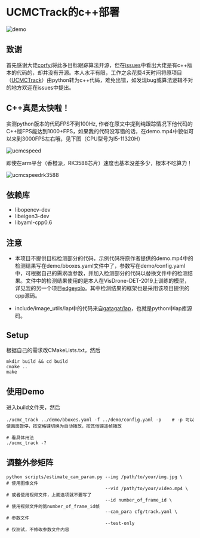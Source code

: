 # UCMCTrack的c++部署

![demo](https://github.com/LSH9832/UCMCTrack-cpp/assets/69880398/f732ec98-8449-4683-8f1a-a57cc9233416)


## 致谢

首先感谢大佬[corfyi](https://github.com/corfyi)将此多目标跟踪算法开源，但在[issues](https://github.com/corfyi/UCMCTrack/issues/18)中看出大佬是有c++版本的代码的，却并没有开源。本人水平有限，工作之余花费4天时间将原项目（[UCMCTrack](https://github.com/corfyi/UCMCTrack)）由python转为c++代码，难免出错，如发现bug或算法逻辑不对的地方欢迎在issues中提出。


## C++真是太快啦！

实测python版本的代码FPS不到100Hz, 作者在原文中提到纯跟踪情况下他代码的C++版FPS能达到1000+FPS，如果我的代码没写错的话，在demo.mp4中貌似可以来到3000FPS左右哦，见下图（CPU型号为I5-11320H）

![ucmcspeed](https://github.com/LSH9832/UCMCTrack-cpp/assets/69880398/0594d9c0-ef21-492e-ae78-ac267ba9be19)

即使在arm平台（香橙派，RK3588芯片）速度也基本没差多少，根本不吃算力！

![ucmcspeedrk3588](https://github.com/LSH9832/UCMCTrack-cpp/assets/69880398/7943d9ec-0f1a-447b-80d7-a8d8ba2b8820)


## 依赖库

- libopencv-dev
- libeigen3-dev
- libyaml-cpp0.6


## 注意

- 本项目不提供目标检测部分的代码，示例代码将原作者提供的demo.mp4中的检测结果写在demo/bboxes.yaml文件中了，参数写在demo/config.yaml中，可根据自己的需求改参数，并加入检测部分的代码以替换文件中的检测结果。文件中的检测结果使用的是本人在VisDrone-DET-2019上训练的模型，详见我的另一个项目[edgeyolo](https://github.com/LSH9832/edgeyolo)。其中检测结果的框架也是采用该项目提供的cpp源码。

- include/image_utils/lap中的代码来自[gatagat/lap](https://github.com/gatagat/lap)，也就是python中lap库源码。


## Setup
根据自己的需求改CMakeLists.txt，然后
```shell
mkdir build && cd build
cmake ..
make
```
## 使用Demo
进入build文件夹，然后
```shell
./ucmc_track ../demo/bboxes.yaml -f ../demo/config.yaml -p    # -p 可以使画面暂停，按空格键切换为自动播放，按其他键逐帧播放

# 看具体用法
./ucmc_track -?
```

## 调整外参矩阵
```
python scripts/estimate_cam_param.py --img /path/to/your/img.jpg \    # 使用图像文件
                                     --vid /path/to/your/video.mp4 \  # 或者使用视频文件，上面选项就不要写了
                                     --id number_of_frame_id \        # 使用视频文件的第number_of_frame_id帧
                                     --cam_para cfg/track.yaml \      # 参数文件
                                     --test-only                      # 仅测试，不修改参数文件内容    
```
